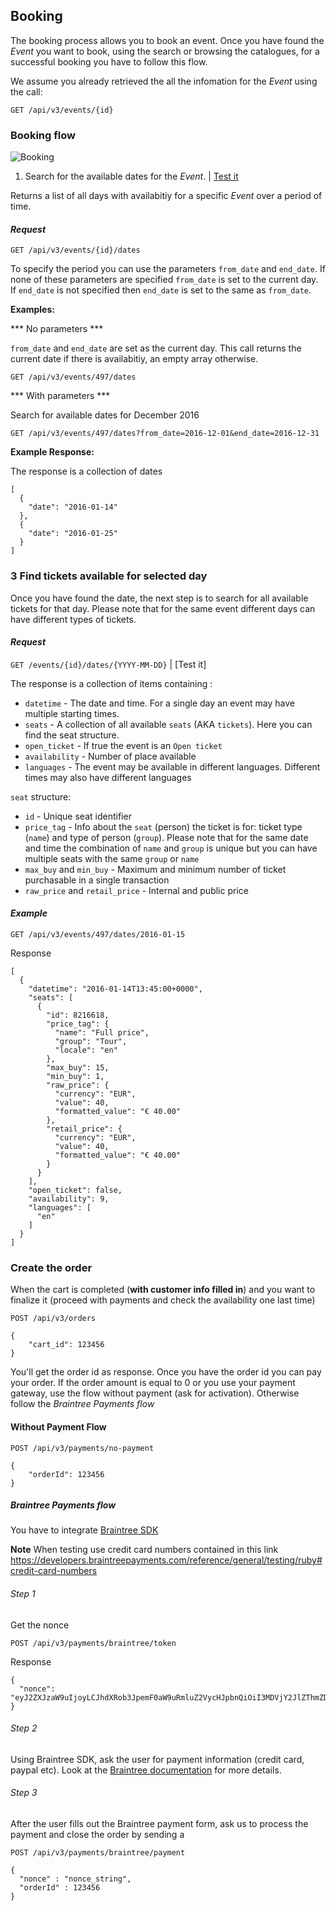 ## Booking

The booking process allows you to book an event. Once you have found the _Event_ you want to book, using the search or browsing the catalogues, for a successful booking you have to follow this flow.

We assume you already retrieved the all the infomation for the _Event_ using the call:

```
GET /api/v3/events/{id}
```

### Booking flow

![Booking](http://musement.s3.amazonaws.com/documentation_images/booking.png)

1. Search for the available dates for the _Event_. | [Test it](https://thack.musement.com/documentation#get--api-v3-events-{id}-dates.{_format})

Returns a list of all days with availabitiy for a specific _Event_ over a period of time.

#### _Request_
```
GET /api/v3/events/{id}/dates
```

To specify the period you can use the parameters `from_date` and `end_date`. If none of these parameters are specified `from_date` is set to the current day. If `end_date` is not specified then `end_date` is set to the same as `from_date`.

**Examples:**

*** No parameters *** 

`from_date` and `end_date` are set as the current day. This call returns the current date if there is availabitiy, an empty array otherwise.

```
GET /api/v3/events/497/dates
```

*** With parameters *** 

Search for available dates for December 2016

```
GET /api/v3/events/497/dates?from_date=2016-12-01&end_date=2016-12-31
```

**Example Response:**

The response is a collection of dates

```
[
  {
    "date": "2016-01-14"
  },
  {
    "date": "2016-01-25"
  }
]
```

### 3 Find tickets available for selected day

Once you have found the date, the next step is to search for all available tickets for that day. Please note that for the same event different days can have different types of tickets.

#### _Request_
```GET /events/{id}/dates/{YYYY-MM-DD}``` | [Test it]

The response is a collection of items containing : 

 - `datetime` - The date and time. For a single day an event may have multiple starting times.
 - `seats` - A collection of all available `seats` (AKA `tickets`). Here you can find the seat structure.
 - `open_ticket` - If true the event is an `Open ticket`
 - `availability` - Number of place available
 - `languages` - The event may be available in different languages. Different times may also have different languages

`seat` structure:

 - `id` - Unique seat identifier
 - `price_tag` - Info about the `seat` (person) the ticket is for: ticket type (`name`) and type of person (`group`). Please note that for the same date and time the combination of `name` and `group`  is unique but you can have multiple seats with the same `group` or `name`
 - `max_buy` and `min_buy` - Maximum and minimum number of ticket purchasable in a single transaction
 - `raw_price` and `retail_price` - Internal and public price

#### _Example_

```GET /api/v3/events/497/dates/2016-01-15```

Response

``` 
[
  {
    "datetime": "2016-01-14T13:45:00+0000",
    "seats": [
      {
        "id": 8216618,
        "price_tag": {
          "name": "Full price",
          "group": "Tour",
          "locale": "en"
        },
        "max_buy": 15,
        "min_buy": 1,
        "raw_price": {
          "currency": "EUR",
          "value": 40,
          "formatted_value": "€ 40.00"
        },
        "retail_price": {
          "currency": "EUR",
          "value": 40,
          "formatted_value": "€ 40.00"
        }
      }
    ],
    "open_ticket": false,
    "availability": 9,
    "languages": [
      "en"
    ]
  }
]
```

### Create the order

When the cart is completed (**with customer info filled in**) and you want to finalize it (proceed with payments and check the availability one last time) 

```
POST /api/v3/orders

{
    "cart_id": 123456
}
```

You'll get the order id as response. Once you have the order id you can pay your order. If the order amount is equal to 0 or you use your payment gateway, use the flow without payment (ask for activation). Otherwise follow the _Braintree Payments flow_

#### Without Payment Flow

```
POST /api/v3/payments/no-payment

{
    "orderId": 123456
}
```

##### Braintree Payments flow

You have to integrate [Braintree SDK](https://developers.braintreepayments.com/)

**Note** 
When testing use credit card numbers contained in this link https://developers.braintreepayments.com/reference/general/testing/ruby#credit-card-numbers 

###### Step 1

Get the nonce

```
POST /api/v3/payments/braintree/token
```

Response 
```
{
  "nonce": "eyJ2ZXJzaW9uIjoyLCJhdXRob3JpemF0aW9uRmluZ2VycHJpbnQiOiI3MDVjY2JlZThmZDRkNzI3MW" 
}
```

###### Step 2 

Using Braintree SDK, ask the user for payment information (credit card, paypal etc). Look at the [Braintree documentation](https://developers.braintreepayments.com/) for more details.

###### Step 3 

After the user fills out the Braintree payment form, ask us to process the payment and close the order by sending a 

```
POST /api/v3/payments/braintree/payment

{
  "nonce" : "nonce_string",
  "orderId" : 123456
}
```
